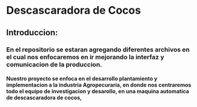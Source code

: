 # Descascaradora de Cocos

## Introduccion:
### En el repositorio se estaran agregando diferentes archivos en el cual nos enfocaremos en ir mejorando la interfaz y comunicacion de la produccion.
#### Nuestro proyecto se enfoca en el desarrollo plantamiento y implementacion a la industria Agropecuraria, en donde nos centraremos todo el equipo de investigacion y desarollo, en una maquina automatica de descascaradora de cocos, 

 
